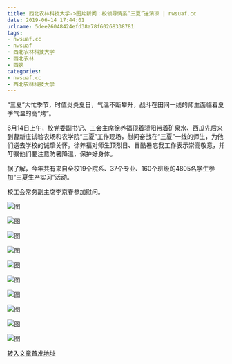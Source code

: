 ```yaml
---
title: 西北农林科技大学->图片新闻：校领导情系“三夏”送清凉 | nwsuaf.cc
date: 2019-06-14 17:44:01
urlname: 5dee26048424efd38a78f60268338781
tags: 
- nwsuaf.cc
- nwsuaf
- 西北农林科技大学
- 西北农林
- 西农
categories:
- nwsuaf.cc
- 西北农林科技大学
---
```



“三夏”大忙季节，时值炎炎夏日，气温不断攀升，战斗在田间一线的师生面临着夏季气温的高“烤”。

6月14日上午，校党委副书记、工会主席徐养福顶着骄阳带着矿泉水、西瓜先后来到曹新庄试验农场和农学院“三夏”工作现场，慰问奋战在“三夏”一线的师生，为他们送去学校的诚挚关怀。徐养福对师生顶烈日、冒酷暑忘我工作表示崇高敬意，并叮嘱他们要注意防暑降温，保护好身体。

据了解，今年共有来自全校19个院系、37个专业、160个班级的4805名学生参加“三夏生产实习”活动。

校工会常务副主席李京春参加慰问。



![图](https://news.nwsuaf.edu.cn/images/content/2019-06/20190614170100877209.JPG)

![图](https://news.nwsuaf.edu.cn/images/content/2019-06/20190614170051454136.JPG)

![图](https://news.nwsuaf.edu.cn/images/content/2019-06/20190614170013130061.JPG)

![图](https://news.nwsuaf.edu.cn/images/content/2019-06/20190614170005758976.JPG)

![图](https://news.nwsuaf.edu.cn/images/content/2019-06/20190614165956260832.JPG)

![图](https://news.nwsuaf.edu.cn/images/content/2019-06/20190614165947860729.JPG)

![图](https://news.nwsuaf.edu.cn/images/content/2019-06/20190614165938624699.JPG)

![图](https://news.nwsuaf.edu.cn/images/content/2019-06/20190614170628716362.JPG)

![图](https://news.nwsuaf.edu.cn/images/content/2019-06/20190614165853166480.jpg)

![图](https://news.nwsuaf.edu.cn/images/content/2019-06/20190614165836569305.jpg)

[转入文章首发地址](https://news.nwsuaf.edu.cn/xnxw/90276.htm)